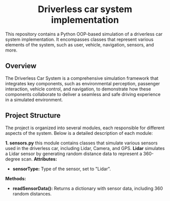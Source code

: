 <h1 align = "center"> Driverless car system implementation </h1>



This repository contains a Python OOP-based simulation of a driverless car system implementation. It encompasses classes that represent various elements of the system, such as user, vehicle, navigation, sensors, and more.

## Overview

The Driverless Car System is a comprehensive simulation framework that integrates key components, such as environmental perception, passenger interaction, vehicle control, and navigation, to demonstrate how these components collaborate to deliver a seamless and safe driving experience in a simulated environment.

## Project Structure

The project is organized into several modules, each responsible for different aspects of the system. Below is a detailed description of each module:

**1.	sensors.py** this module contains classes that simulate various sensors used in the driverless car, including Lidar, Camera, and GPS.
**Lidar** simulates a Lidar sensor by generating random distance data to represent a 360-degree scan.
**Attributes:**
- **sensorType:** Type of the sensor, set to "Lidar".
  
**Methods:**
- **readSensorData():** Returns a dictionary with sensor data, including 360 random distances.
